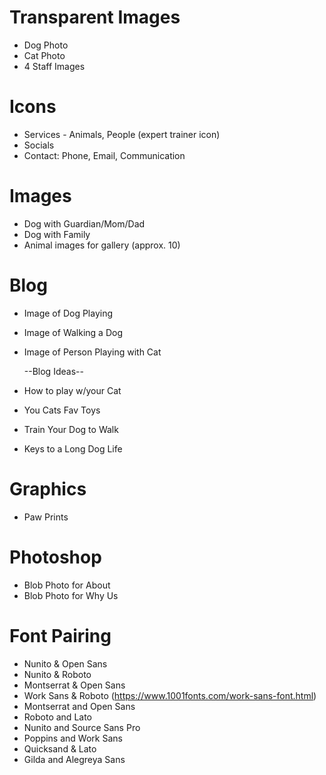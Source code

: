 # Transparent Images

- Dog Photo
- Cat Photo
- 4 Staff Images

# Icons

- Services - Animals, People (expert trainer icon)
- Socials
- Contact: Phone, Email, Communication

# Images

- Dog with Guardian/Mom/Dad
- Dog with Family
- Animal images for gallery (approx. 10)

# Blog

- Image of Dog Playing
- Image of Walking a Dog
- Image of Person Playing with Cat

  --Blog Ideas--

- How to play w/your Cat
- You Cats Fav Toys
- Train Your Dog to Walk
- Keys to a Long Dog Life

# Graphics

- Paw Prints

# Photoshop

- Blob Photo for About
- Blob Photo for Why Us

# Font Pairing

- Nunito & Open Sans
- Nunito & Roboto
- Montserrat & Open Sans
- Work Sans & Roboto (https://www.1001fonts.com/work-sans-font.html)
- Montserrat and Open Sans
- Roboto and Lato
- Nunito and Source Sans Pro
- Poppins and Work Sans
- Quicksand & Lato
- Gilda and Alegreya Sans
